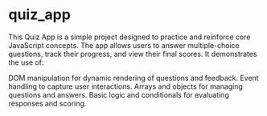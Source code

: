 # quiz_app
This Quiz App is a simple project designed to practice and reinforce core JavaScript concepts. The app allows users to answer multiple-choice questions, track their progress, and view their final scores.
It demonstrates the use of:

DOM manipulation for dynamic rendering of questions and feedback.
Event handling to capture user interactions.
Arrays and objects for managing questions and answers.
Basic logic and conditionals for evaluating responses and scoring.

